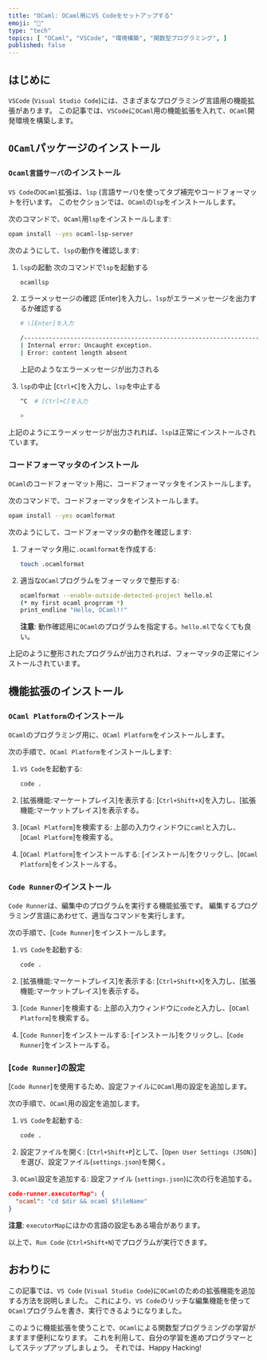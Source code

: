 ```yaml
---
title: "OCaml: OCaml用にVS Codeをセットアップする"
emoji: "🐪"
type: "tech"
topics: [ "OCaml", "VSCode", "環境構築", "関数型プログラミング", ]
published: false
---
```


## はじめに

`VSCode` (`Visual Studio Code`)には、さまざまなプログラミング言語用の機能拡張があります。
この記事では、`VSCode`に`OCaml`用の機能拡張を入れて、`OCaml`開発環境を構築します。

## `OCaml`パッケージのインストール

### `Ocaml言語サーバ`のインストール

`VS Code`の`OCaml`拡張は、`lsp` (言語サーバ)を使ってタブ補完やコードフォーマットを行います。
このセクションでは、`OCaml`の`lsp`をインストールします。

次のコマンドで、`OCaml`用`lsp`をインストールします:

```bash
opam install --yes ocaml-lsp-server

```

次のようにして、`lsp`の動作を確認します:

1. `lsp`の起動
    次のコマンドで`lsp`を起動する

    ```bash
    ocamllsp
    ```

2. エラーメッセージの確認
    \[Enter]を入力し、`lsp`がエラーメッセージを出力するか確認する

    ```bash
    # \[Enter]を入力

    /-----------------------------------------------------------------------
    | Internal error: Uncaught exception.
    | Error: content length absent
    ```

    上記のようなエラーメッセージが出力される

3. `lsp`の中止
    \[`Ctrl+C`]を入力し、`lsp`を中止する

    ```bash
    ^C  # [Ctrl+C]を入力

    >
    ```

上記のようにエラーメッセージが出力されれば、`lsp`は正常にインストールされています。

### コードフォーマッタのインストール

`OCaml`のコードフォーマット用に、コードフォーマッタをインストールします。

次のコマンドで、コードフォーマッタをインストールします。

```bash
opam install --yes ocamlformat

```

次のようにして、コードフォーマッタの動作を確認します:

1. フォーマッタ用に`.ocamlformat`を作成する:

    ```bash
    touch .ocamlformat
    ```

2. 適当な`OCaml`プログラムをフォーマッタで整形する:

    ```bash
    ocamlformat --enable-outside-detected-project hello.ml
    (* my first ocaml progrram *)
    print_endline "Hello, OCaml!!"

    ```

    **注意**:
    動作確認用に`OCaml`のプログラムを指定する。`hello.ml`でなくても良い。

上記のように整形されたプログラムが出力されれば、フォーマッタの正常にインストールされています。

## 機能拡張のインストール

### `OCaml Platform`のインストール

`OCaml`のプログラミング用に、`OCaml Platform`をインストールします。

次の手順で、`OCaml Platform`をインストールします:

1. `VS Code`を起動する:

   ```bash
   code .
   ```

2. [拡張機能:マーケートプレイス]を表示する:
  [`Ctrl+Shift+X`]を入力し、[拡張機能:マーケットプレイス]を表示する。

3. [`OCaml Platform`]を検索する:
  上部の入力ウィンドウに`caml`と入力し、[`OCaml Platform`]を検索する。

4. [`OCaml Platform`]をインストールする:
  [インストール]をクリックし、[`OCaml Platform`]をインストールする。

### `Code Runner`のインストール

`Code Runner`は、編集中のプログラムを実行する機能拡張です。
編集するプログラミング言語にあわせて、適当なコマンドを実行します。

次の手順で、[`Code Runner`]をインストールします。

1. `VS Code`を起動する:

   ```bash
   code .
   ```

2. [拡張機能:マーケートプレイス]を表示する:
  [`Ctrl+Shift+X`]を入力し、[拡張機能:マーケットプレイス]を表示する。

3. [`Code Runner`]を検索する:
  上部の入力ウィンドウに`code`と入力し、[`OCaml Platform`]を検索する。

4. [`Code Runner`]をインストールする:
  [インストール]をクリックし、[`Code Runner`]をインストールする。

### \[`Code Runner`]の設定

\[`Code Runner`]を使用するため、設定ファイルに`OCaml`用の設定を追加します。

次の手順で、`OCaml`用の設定を追加します。

1. `VS Code`を起動する:

   ```bash
   code .
   ```

2. 設定ファイルを開く:
  [`Ctrl+Shift+P`]として、\[`Open User Settings (JSON)`]を選び、設定ファイル(`settings.json`)を開く。

3. `OCaml`設定を追加する:
  設定ファイル (`settings.json`)に次の行を追加する。

  ``` :settings.json
  code-runner.executorMap": {
    "ocaml": "cd $dir && ocaml $fileName"
  }
  ```

  **注意**:
  `executorMap`にほかの言語の設定もある場合があります。

以上で、`Run Code` (`Ctrl+Shift+N`)でプログラムが実行できます。

## おわりに

この記事では、`VS Code` (`Visual Studio Code`)に`OCaml`のための拡張機能を追加する方法を説明しました。
これにより、`VS Code`のリッチな編集機能を使って`OCaml`プログラムを書き、実行できるようになりました。

このように機能拡張を使うことで、`OCaml`による関数型プログラミングの学習がますます便利になります。
これを利用して、自分の学習を進めプログラマーとしてステップアップしましょう。
それでは、Happy Hacking!
